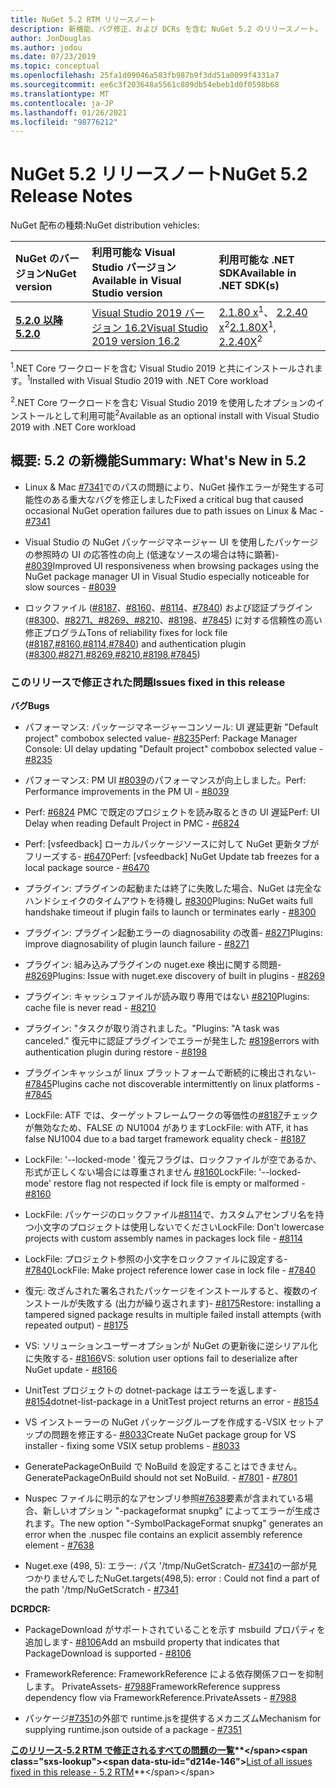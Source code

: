```yaml
---
title: NuGet 5.2 RTM リリースノート
description: 新機能、バグ修正、および DCRs を含む NuGet 5.2 のリリースノート。
author: JonDouglas
ms.author: jodou
ms.date: 07/23/2019
ms.topic: conceptual
ms.openlocfilehash: 25fa1d09046a583fb987b9f3dd51a0099f4331a7
ms.sourcegitcommit: ee6c3f203648a5561c809db54ebeb1d0f0598b68
ms.translationtype: MT
ms.contentlocale: ja-JP
ms.lasthandoff: 01/26/2021
ms.locfileid: "98776212"
---
```

# <a name="nuget-52-release-notes"></a><span data-ttu-id="d214e-103">NuGet 5.2 リリースノート</span><span class="sxs-lookup"><span data-stu-id="d214e-103">NuGet 5.2 Release Notes</span></span>

<span data-ttu-id="d214e-104">NuGet 配布の種類:</span><span class="sxs-lookup"><span data-stu-id="d214e-104">NuGet distribution vehicles:</span></span>

| <span data-ttu-id="d214e-105">NuGet のバージョン</span><span class="sxs-lookup"><span data-stu-id="d214e-105">NuGet version</span></span> | <span data-ttu-id="d214e-106">利用可能な Visual Studio バージョン</span><span class="sxs-lookup"><span data-stu-id="d214e-106">Available in Visual Studio version</span></span>| <span data-ttu-id="d214e-107">利用可能な .NET SDK</span><span class="sxs-lookup"><span data-stu-id="d214e-107">Available in .NET SDK(s)</span></span>|
|:---|:---|:---|
| [<span data-ttu-id="d214e-108">**5.2.0 以降**</span><span class="sxs-lookup"><span data-stu-id="d214e-108">**5.2.0**</span></span>](https://nuget.org/downloads) | [<span data-ttu-id="d214e-109">Visual Studio 2019 バージョン 16.2</span><span class="sxs-lookup"><span data-stu-id="d214e-109">Visual Studio 2019 version 16.2</span></span>](https://visualstudio.microsoft.com/downloads/) | <span data-ttu-id="d214e-110">[2.1.80 x](https://dotnet.microsoft.com/download/dotnet-core/2.1)<sup>1</sup>、 [2.2.40 x](https://dotnet.microsoft.com/download/dotnet-core/2.2)<sup>2</sup></span><span class="sxs-lookup"><span data-stu-id="d214e-110">[2.1.80X](https://dotnet.microsoft.com/download/dotnet-core/2.1)<sup>1</sup>, [2.2.40X](https://dotnet.microsoft.com/download/dotnet-core/2.2)<sup>2</sup></span></span> |

<span data-ttu-id="d214e-111"><sup>1</sup>.NET Core ワークロードを含む Visual Studio 2019 と共にインストールされます。</span><span class="sxs-lookup"><span data-stu-id="d214e-111"><sup>1</sup>Installed with Visual Studio 2019 with .NET Core workload</span></span> 

<span data-ttu-id="d214e-112"><sup>2</sup>.NET Core ワークロードを含む Visual Studio 2019 を使用したオプションのインストールとして利用可能</span><span class="sxs-lookup"><span data-stu-id="d214e-112"><sup>2</sup>Available as an optional install with Visual Studio 2019 with .NET Core workload</span></span>

## <a name="summary-whats-new-in-52"></a><span data-ttu-id="d214e-113">概要: 5.2 の新機能</span><span class="sxs-lookup"><span data-stu-id="d214e-113">Summary: What's New in 5.2</span></span>

* <span data-ttu-id="d214e-114">Linux & Mac [#7341](https://github.com/NuGet/Home/issues/7341)でのパスの問題により、NuGet 操作エラーが発生する可能性のある重大なバグを修正しました</span><span class="sxs-lookup"><span data-stu-id="d214e-114">Fixed a critical bug that caused occasional NuGet operation failures due to path issues on Linux & Mac - [#7341](https://github.com/NuGet/Home/issues/7341)</span></span>

* <span data-ttu-id="d214e-115">Visual Studio の NuGet パッケージマネージャー UI を使用したパッケージの参照時の UI の応答性の向上 (低速なソースの場合は特に顕著)- [#8039](https://github.com/NuGet/Home/issues/8039)</span><span class="sxs-lookup"><span data-stu-id="d214e-115">Improved UI responsiveness when browsing packages using the NuGet package manager UI in Visual Studio especially noticeable for slow sources - [#8039](https://github.com/NuGet/Home/issues/8039)</span></span>

* <span data-ttu-id="d214e-116">ロックファイル ([#8187](https://github.com/NuGet/Home/issues/8187)、[#8160](https://github.com/NuGet/Home/issues/8160)、[#8114](https://github.com/NuGet/Home/issues/8114)、[#7840](https://github.com/NuGet/Home/issues/7840)) および認証プラグイン ([#8300](https://github.com/NuGet/Home/issues/8300)、[#8271、#8269](https://github.com/NuGet/Home/issues/8271)[、](https://github.com/NuGet/Home/issues/8269)[#8210](https://github.com/NuGet/Home/issues/8210)、[#8198](https://github.com/NuGet/Home/issues/8198)、[#7845](https://github.com/NuGet/Home/issues/7845)) に対する信頼性の高い修正プログラム</span><span class="sxs-lookup"><span data-stu-id="d214e-116">Tons of reliability fixes for lock file ([#8187](https://github.com/NuGet/Home/issues/8187),[#8160](https://github.com/NuGet/Home/issues/8160),[#8114](https://github.com/NuGet/Home/issues/8114),[#7840](https://github.com/NuGet/Home/issues/7840)) and authentication plugin ([#8300](https://github.com/NuGet/Home/issues/8300),[#8271](https://github.com/NuGet/Home/issues/8271),[#8269](https://github.com/NuGet/Home/issues/8269),[#8210](https://github.com/NuGet/Home/issues/8210),[#8198](https://github.com/NuGet/Home/issues/8198),[#7845](https://github.com/NuGet/Home/issues/7845))</span></span>

### <a name="issues-fixed-in-this-release"></a><span data-ttu-id="d214e-117">このリリースで修正された問題</span><span class="sxs-lookup"><span data-stu-id="d214e-117">Issues fixed in this release</span></span>

<span data-ttu-id="d214e-118">**バグ**</span><span class="sxs-lookup"><span data-stu-id="d214e-118">**Bugs**</span></span>

* <span data-ttu-id="d214e-119">パフォーマンス: パッケージマネージャーコンソール: UI 遅延更新 "Default project" combobox selected value- [#8235](https://github.com/NuGet/Home/issues/8235)</span><span class="sxs-lookup"><span data-stu-id="d214e-119">Perf: Package Manager Console:  UI delay updating "Default project" combobox selected value - [#8235](https://github.com/NuGet/Home/issues/8235)</span></span>

* <span data-ttu-id="d214e-120">パフォーマンス: PM UI [#8039](https://github.com/NuGet/Home/issues/8039)のパフォーマンスが向上しました。</span><span class="sxs-lookup"><span data-stu-id="d214e-120">Perf: Performance improvements in the PM UI - [#8039](https://github.com/NuGet/Home/issues/8039)</span></span>

* <span data-ttu-id="d214e-121">Perf: [#6824](https://github.com/NuGet/Home/issues/6824) PMC で既定のプロジェクトを読み取るときの UI 遅延</span><span class="sxs-lookup"><span data-stu-id="d214e-121">Perf: UI Delay when reading Default Project in PMC - [#6824](https://github.com/NuGet/Home/issues/6824)</span></span>

* <span data-ttu-id="d214e-122">Perf: [vsfeedback] ローカルパッケージソースに対して NuGet 更新タブがフリーズする- [#6470](https://github.com/NuGet/Home/issues/6470)</span><span class="sxs-lookup"><span data-stu-id="d214e-122">Perf: [vsfeedback] NuGet Update tab freezes for a local package source - [#6470](https://github.com/NuGet/Home/issues/6470)</span></span>

* <span data-ttu-id="d214e-123">プラグイン: プラグインの起動または終了に失敗した場合、NuGet は完全なハンドシェイクのタイムアウトを待機し [#8300](https://github.com/NuGet/Home/issues/8300)</span><span class="sxs-lookup"><span data-stu-id="d214e-123">Plugins:  NuGet waits full handshake timeout if plugin fails to launch or terminates early - [#8300](https://github.com/NuGet/Home/issues/8300)</span></span>

* <span data-ttu-id="d214e-124">プラグイン: プラグイン起動エラーの diagnosability の改善- [#8271](https://github.com/NuGet/Home/issues/8271)</span><span class="sxs-lookup"><span data-stu-id="d214e-124">Plugins:  improve diagnosability of plugin launch failure - [#8271](https://github.com/NuGet/Home/issues/8271)</span></span>

* <span data-ttu-id="d214e-125">プラグイン: 組み込みプラグインの nuget.exe 検出に関する問題- [#8269](https://github.com/NuGet/Home/issues/8269)</span><span class="sxs-lookup"><span data-stu-id="d214e-125">Plugins: Issue with nuget.exe discovery of built in plugins - [#8269](https://github.com/NuGet/Home/issues/8269)</span></span>

* <span data-ttu-id="d214e-126">プラグイン: キャッシュファイルが読み取り専用ではない [#8210](https://github.com/NuGet/Home/issues/8210)</span><span class="sxs-lookup"><span data-stu-id="d214e-126">Plugins:  cache file is never read - [#8210](https://github.com/NuGet/Home/issues/8210)</span></span>

* <span data-ttu-id="d214e-127">プラグイン: "タスクが取り消されました。"</span><span class="sxs-lookup"><span data-stu-id="d214e-127">Plugins:  "A task was canceled."</span></span> <span data-ttu-id="d214e-128">復元中に認証プラグインでエラーが発生した [#8198](https://github.com/NuGet/Home/issues/8198)</span><span class="sxs-lookup"><span data-stu-id="d214e-128">errors with authentication plugin during restore - [#8198](https://github.com/NuGet/Home/issues/8198)</span></span>

* <span data-ttu-id="d214e-129">プラグインキャッシュが linux プラットフォームで断続的に検出されない- [#7845](https://github.com/NuGet/Home/issues/7845)</span><span class="sxs-lookup"><span data-stu-id="d214e-129">Plugins cache not discoverable intermittently on linux platforms - [#7845](https://github.com/NuGet/Home/issues/7845)</span></span>

* <span data-ttu-id="d214e-130">LockFile: ATF では、ターゲットフレームワークの等価性の[#8187](https://github.com/NuGet/Home/issues/8187)チェックが無効なため、FALSE の NU1004 があります</span><span class="sxs-lookup"><span data-stu-id="d214e-130">LockFile: with ATF, it has false NU1004 due to a bad target framework equality check - [#8187](https://github.com/NuGet/Home/issues/8187)</span></span>

* <span data-ttu-id="d214e-131">LockFile: '--locked-mode ' 復元フラグは、ロックファイルが空であるか、形式が正しくない場合には尊重されません [#8160](https://github.com/NuGet/Home/issues/8160)</span><span class="sxs-lookup"><span data-stu-id="d214e-131">LockFile: '--locked-mode' restore flag not respected if lock file is empty or malformed - [#8160](https://github.com/NuGet/Home/issues/8160)</span></span>

* <span data-ttu-id="d214e-132">LockFile: パッケージのロックファイル[#8114](https://github.com/NuGet/Home/issues/8114)で、カスタムアセンブリ名を持つ小文字のプロジェクトは使用しないでください</span><span class="sxs-lookup"><span data-stu-id="d214e-132">LockFile: Don't lowercase projects with custom assembly names in packages lock file - [#8114](https://github.com/NuGet/Home/issues/8114)</span></span>

* <span data-ttu-id="d214e-133">LockFile: プロジェクト参照の小文字をロックファイルに設定する- [#7840](https://github.com/NuGet/Home/issues/7840)</span><span class="sxs-lookup"><span data-stu-id="d214e-133">LockFile: Make project reference lower case in lock file  - [#7840](https://github.com/NuGet/Home/issues/7840)</span></span>

* <span data-ttu-id="d214e-134">復元: 改ざんされた署名されたパッケージをインストールすると、複数のインストールが失敗する (出力が繰り返されます)- [#8175](https://github.com/NuGet/Home/issues/8175)</span><span class="sxs-lookup"><span data-stu-id="d214e-134">Restore:  installing a tampered signed package results in multiple failed install attempts (with repeated output) - [#8175](https://github.com/NuGet/Home/issues/8175)</span></span>

* <span data-ttu-id="d214e-135">VS: ソリューションユーザーオプションが NuGet の更新後に逆シリアル化に失敗する- [#8166](https://github.com/NuGet/Home/issues/8166)</span><span class="sxs-lookup"><span data-stu-id="d214e-135">VS: solution user options fail to deserialize after NuGet update - [#8166](https://github.com/NuGet/Home/issues/8166)</span></span>

* <span data-ttu-id="d214e-136">UnitTest プロジェクトの dotnet-package はエラーを返します- [#8154](https://github.com/NuGet/Home/issues/8154)</span><span class="sxs-lookup"><span data-stu-id="d214e-136">dotnet-list-package in a UnitTest project returns an error - [#8154](https://github.com/NuGet/Home/issues/8154)</span></span>

* <span data-ttu-id="d214e-137">VS インストーラーの NuGet パッケージグループを作成する-VSIX セットアップの問題を修正する- [#8033](https://github.com/NuGet/Home/issues/8033)</span><span class="sxs-lookup"><span data-stu-id="d214e-137">Create NuGet package group for VS installer - fixing some VSIX setup problems - [#8033](https://github.com/NuGet/Home/issues/8033)</span></span>

* <span data-ttu-id="d214e-138">GeneratePackageOnBuild で NoBuild を設定することはできません。</span><span class="sxs-lookup"><span data-stu-id="d214e-138">GeneratePackageOnBuild should not set NoBuild.</span></span><span data-ttu-id="d214e-139"> - [#7801](https://github.com/NuGet/Home/issues/7801)</span><span class="sxs-lookup"><span data-stu-id="d214e-139"> - [#7801](https://github.com/NuGet/Home/issues/7801)</span></span>

* <span data-ttu-id="d214e-140">Nuspec ファイルに明示的なアセンブリ参照[#7638](https://github.com/NuGet/Home/issues/7638)要素が含まれている場合、新しいオプション "-packageformat snupkg" によってエラーが生成されます。</span><span class="sxs-lookup"><span data-stu-id="d214e-140">The new option "-SymbolPackageFormat snupkg" generates an error when the .nuspec file contains an explicit assembly reference element - [#7638](https://github.com/NuGet/Home/issues/7638)</span></span>

* <span data-ttu-id="d214e-141">Nuget.exe (498, 5): エラー: パス '/tmp/NuGetScratch- [#7341](https://github.com/NuGet/Home/issues/7341)の一部が見つかりませんでした</span><span class="sxs-lookup"><span data-stu-id="d214e-141">NuGet.targets(498,5): error : Could not find a part of the path '/tmp/NuGetScratch - [#7341](https://github.com/NuGet/Home/issues/7341)</span></span>

<span data-ttu-id="d214e-142">**DCR**</span><span class="sxs-lookup"><span data-stu-id="d214e-142">**DCR:**</span></span>

* <span data-ttu-id="d214e-143">PackageDownload がサポートされていることを示す msbuild プロパティを追加します- [#8106](https://github.com/NuGet/Home/issues/8106)</span><span class="sxs-lookup"><span data-stu-id="d214e-143">Add an msbuild property that indicates that PackageDownload is supported - [#8106](https://github.com/NuGet/Home/issues/8106)</span></span>

* <span data-ttu-id="d214e-144">FrameworkReference: FrameworkReference による依存関係フローを抑制します。 PrivateAssets- [#7988](https://github.com/NuGet/Home/issues/7988)</span><span class="sxs-lookup"><span data-stu-id="d214e-144">FrameworkReference suppress dependency flow via FrameworkReference.PrivateAssets - [#7988](https://github.com/NuGet/Home/issues/7988)</span></span>

* <span data-ttu-id="d214e-145">パッケージ[#7351](https://github.com/NuGet/Home/issues/7351)の外部で runtime.jsを提供するメカニズム</span><span class="sxs-lookup"><span data-stu-id="d214e-145">Mechanism for supplying runtime.json outside of a package - [#7351](https://github.com/NuGet/Home/issues/7351)</span></span>

<span data-ttu-id="d214e-146">**[このリリース-5.2 RTM で修正されるすべての問題の一覧](https://github.com/nuget/home/issues?q=is%3Aissue+is%3Aclosed+milestone%3A%225.2")**</span><span class="sxs-lookup"><span data-stu-id="d214e-146">**[List of all issues fixed in this release - 5.2 RTM](https://github.com/nuget/home/issues?q=is%3Aissue+is%3Aclosed+milestone%3A%225.2")**</span></span>


